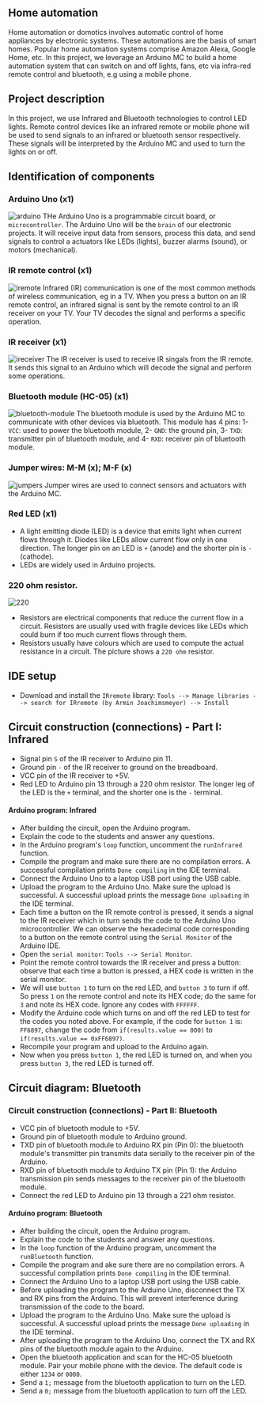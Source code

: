 ## Home automation
Home automation or domotics involves automatic control of home appliances by electronic systems. These automations are the basis of smart homes. Popular home
automation systems comprise Amazon Alexa, Google Home, etc. In this project, we leverage an Arduino MC to build a home automation system that can
switch on and off lights, fans, etc via infra-red remote control and bluetooth, e.g using a mobile phone.

## Project description
In this project, we use Infrared and Bluetooth technologies to control LED lights. Remote control devices like an infrared remote or mobile phone will be used to send signals to an infrared or bluetooth sensor respectively.
These signals will be interpreted by the Arduino MC and used to turn the lights on or off.

## Identification of components
### Arduino Uno (x1)
![arduino](../imgs/uno.png)
THe Arduino Uno is a programmable circuit board, or `microcontroller`. The Arduino Uno will be the `brain` of our electronic projects. It will receive input data from sensors, process this data, and send signals to control a actuators like LEDs (lights), buzzer alarms (sound), or motors (mechanical).

### IR remote control (x1)
![iremote](../imgs/remotecontrol.png)
Infrared (IR) communication is one of the most common methods of wireless communication, eg in a TV. When you press a button on an IR remote control, an infrared signal is sent by the remote control to an IR receiver on your TV. Your TV decodes the signal and performs a specific operation. 
### IR receiver (x1)
![ireceiver](../imgs/irecv.png)
The IR receiver is used to receive IR singals from the IR remote. It sends this signal to an Arduino which will decode the signal and perform some operations.


### Bluetooth module (HC-05) (x1)
![bluetooth-module](../imgs/hc05.png)
The bluetooth module is used by the Arduino MC to communicate with other devices via bluetooth. This module has 4 pins: 1- `VCC`: used to power the bluetooth module, 2- `GND`: the ground pin, 3- `TXD`: transmitter pin of bluetooth module, and 4- `RXD`: receiver pin of bluetooth module. 


### Jumper wires: M-M (x); M-F (x)
![jumpers](../imgs/jumper.png)
Jumper wires are used to connect sensors and actuators with the Arduino MC.

### Red LED (x1)
- A light emitting diode (LED) is a device that emits light when current flows through it. Diodes like LEDs allow current flow only in one direction. The longer pin on an LED is `+` (anode) and the shorter pin is `-` (cathode).
- LEDs are widely used in Arduino projects.

### 220 ohm resistor.
![220](../imgs/220ohm.png)
- Resistors are electrical components that reduce the current flow in a circuit. Resistors are usually used with fragile devices like LEDs which could burn if too much current flows through them.
- Resistors usually have colours which are used to compute the actual resistance in a circuit. The picture shows a `220 ohm` resistor.

## IDE setup
- Download and install the `IRremote` library: `Tools --> Manage libraries --> search for IRremote (by Armin Joachimsmeyer) --> Install`

## Circuit construction (connections) - Part I: Infrared
- Signal pin `S` of the IR receiver to Arduino pin 11.
- Ground pin `-` of the IR receiver to ground on the breadboard.
- VCC pin of the IR receiver to +5V.
- Red LED to Arduino pin 13 through a 220 ohm resistor. The longer leg of the LED is the `+` terminal, and the shorter one is the `-` terminal.

#### Arduino program: Infrared
- After building the circuit, open the Arduino program.
- Explain the code to the students and answer any questions.
- In the Arduino program's `loop` function, uncomment the `runInfrared` function.
- Compile the program and make sure there are no compilation errors. A successful compilation prints `Done compiling` in the IDE terminal.
- Connect the Arduino Uno to a laptop USB port using the USB cable.
- Upload the program to the Arduino Uno. Make sure the upload is successful. A successful upload prints the message `Done uploading` in the IDE terminal.
- Each time a button on the IR remote control is pressed, it sends a signal to the IR receiver which in turn sends the code to the Arduino Uno microcontroller. We can observe the hexadecimal code corresponding to a button on the remote control using the `Serial Monitor` of the Arduino IDE. 
- Open the `serial monitor`: `Tools --> Serial Monitor`. 
- Point the remote control towards the IR receiver and press a button: observe that each time a button is pressed, a HEX code is written in the serial monitor. 
- We will use `button 1` to turn on the red LED, and `button 3` to turn if off. So press `1` on the remote control and note its HEX code; do the same for `3` and note its HEX code. Ignore any codes with `FFFFFF`.
- Modify the Arduino code which turns on and off the red LED to test for the codes you noted above. For example, if the code for `button 1` is: `FF6897`, change the code from `if(results.value == 000)` to `if(results.value == 0xFF6897)`.
- Recompile your program and upload to the Arduino again.
- Now when you press `button 1`, the red LED is turned on, and when you press `button 3`, the red LED is turned off.


## Circuit diagram: Bluetooth
### Circuit construction (connections) - Part II: Bluetooth
- VCC pin of bluetooth module to +5V.
- Ground pin of bluetooth module to Arduino ground.
- TXD pin of bluetooth module to Arduino RX pin (Pin 0): the bluetooth module's transmitter pin transmits data serially to the receiver pin of the Arduino.
- RXD pin of bluetooth module to Arduino TX pin (Pin 1): the Arduino transmission pin sends messages to the receiver pin of the bluetooth module.
- Connect the red LED to Arduino pin 13 through a 221 ohm resistor.

#### Arduino program: Bluetooth
- After building the circuit, open the Arduino program.
- Explain the code to the students and answer any questions.
- In the `loop` function of the Arduino program, uncomment the `runBluetooth` function. 
- Compile the program and ake sure there are no compilation errors. A successful compilation prints `Done compiling` in the IDE terminal.
- Connect the Arduino Uno to a laptop USB port using the USB cable.
- Before uploading the program to the Arduino Uno, disconnect the TX and RX pins from the Arduino. This will prevent interference during transmission of the code to the board.
- Upload the program to the Arduino Uno. Make sure the upload is successful. A successful upload prints the message `Done uploading` in the IDE terminal.
- After uploading the program to the Arduino Uno, connect the TX and RX pins of the bluetooth module again to the Arduino.
- Open the bluetooth application and scan for the HC-05 bluetooth module. Pair your mobile phone with the device. The default code is either `1234` or `0000`.
- Send a `1;` message from the bluetooth application to turn on the LED. 
- Send a `0;` message from the bluetooth application to turn off the LED. 
